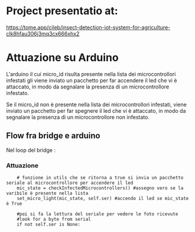 # Project presentatio at:
https://tome.app/cileb/insect-detection-iot-system-for-agriculture-clk8hfau306j3mq3cx666xhx2

# Attuazione su Arduino

L'arduino il cui micro_id risulta presente nella lista dei microcontrollori infestati gli viene inviato un pacchetto per far accendere il led che vi è attaccato, in modo da segnalare la presenza di un microcontrollore infestato.

Se il micro_id non è presente nella lista dei microcontrollori infestati, viene inviato un pacchetto per far spegnere il led che vi è attaccato, in modo da segnalare la presenza di un microcontrollore non infestato.

## Flow fra bridge e arduino

Nel loop del bridge :

### Attuazione
			
        # funzione in utils che se ritorna a true si invia un pacchetto seriale al microcontrollore per accendere il led
        mic_state = checkInfectedMicrocontrollers() #assegno vero se la varibile è presente nella lista 
        set_micro_light(mic_state, self.ser) #accendo il led se mic_state è True
            
        #poi si fa la lettura del seriale per vedere le foto ricevute
        #look for a byte from serial
        if not self.ser is None:

